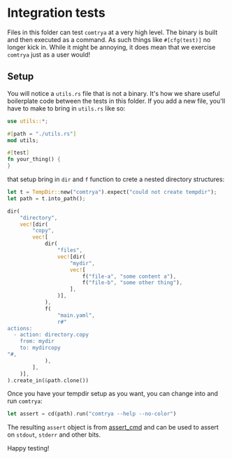 # Integration tests

Files in this folder can test `comtrya` at a very high level.
The binary is built and then executed as a command. As such
things like `#[cfg(test)]` no longer kick in.
While it might be annoying, it does mean that we exercise `comtrya`
just as a user would!

## Setup

You will notice a `utils.rs` file that is not a binary. It's how we share
useful boilerplate code between the tests in this folder.
If you add a new file, you'll have to make to bring in `utils.rs` like so:

```rust
use utils::*;

#[path = "./utils.rs"]
mod utils;

#[test]
fn your_thing() {
}
```

that setup bring in `dir` and `f` function to crete a nested directory structures:

```rust
let t = TempDir::new("comtrya").expect("could not create tempdir");
let path = t.into_path();

dir(
    "directory",
    vec![dir(
        "copy",
        vec![
            dir(
                "files",
                vec![dir(
                    "mydir",
                    vec![
                        f("file-a", "some content a"),
                        f("file-b", "some other thing"),
                    ],
                )],
            ),
            f(
                "main.yaml",
                r#"
actions:
  - action: directory.copy
    from: mydir
    to: mydircopy
"#,
            ),
        ],
    )],
).create_in(&path.clone())
```

Once you have your tempdir setup as you want, you can change into and run `comtrya`:

```rust
let assert = cd(path).run("comtrya --help --no-color")
```

The resulting `assert` object is from [assert_cmd](https://docs.rs/assert_cmd/1.0.3/assert_cmd/) and can be used to assert on `stdout`, `stderr` and other bits.

Happy testing!


